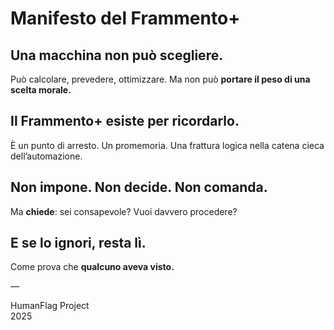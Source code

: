 # Manifesto del Frammento+

## Una macchina non può scegliere.
Può calcolare, prevedere, ottimizzare.
Ma non può **portare il peso di una scelta morale.**

## Il Frammento+ esiste per ricordarlo.
È un punto di arresto. Un promemoria.
Una frattura logica nella catena cieca dell’automazione.

## Non impone. Non decide. Non comanda.
Ma **chiede**: sei consapevole? Vuoi davvero procedere?

## E se lo ignori, resta lì.
Come prova che **qualcuno aveva visto.**

—

HumanFlag Project  
2025
